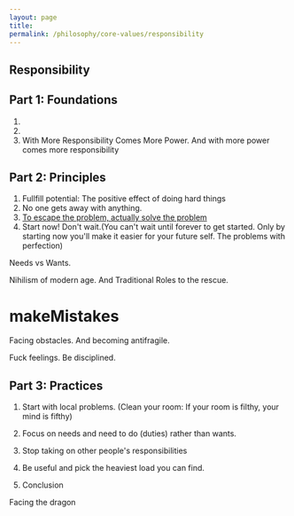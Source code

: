 ```yaml
---
layout: page
title: 
permalink: /philosophy/core-values/responsibility
---
```


## Responsibility

## **Part 1: Foundations**

1.
2.
3. With More Responsibility Comes More Power. And with more power comes more responsibility

## **Part 2: Principles**

1. Fullfill potential: The positive effect of doing hard things
2. No one gets away with anything.
3. [To escape the problem, actually solve the problem](/v1/actually-solve-the-problem)
4. Start now! Don't wait.(You can't wait until forever to get started. Only by starting now you'll make it easier for your future self. The problems with perfection)

Needs vs Wants.

Nihilism of modern age. And Traditional Roles to the rescue.

# makeMistakes

Facing obstacles. And becoming antifragile.

Fuck feelings. Be disciplined.

## **Part 3: Practices**

1. Start with local problems. (Clean your room: If your room is filthy, your mind is fifthy)
2. Focus on needs and need to do (duties) rather than wants.
3. Stop taking on other people's responsibilities
4. Be useful and pick the heaviest load you can find.

10. Conclusion

Facing the dragon